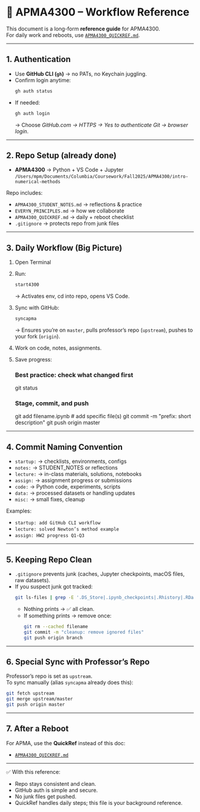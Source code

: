 # 🚀 APMA4300 – Workflow Reference

This document is a long-form **reference guide** for APMA4300.  
For daily work and reboots, use [`APMA4300_QUICKREF.md`](./APMA4300_QUICKREF.md).  

---

## 1. Authentication
- Use **GitHub CLI (`gh`)** → no PATs, no Keychain juggling.  
- Confirm login anytime:  
  ```bash
  gh auth status
  ```
- If needed:  
  ```bash
  gh auth login
  ```
  → Choose *GitHub.com → HTTPS → Yes to authenticate Git → browser login*.  

---

## 2. Repo Setup (already done)
- **APMA4300** → Python + VS Code + Jupyter  
  `/Users/mpm/Documents/Columbia/Coursework/Fall2025/APMA4300/intro-numerical-methods`  

Repo includes:  
- `APMA4300_STUDENT_NOTES.md` → reflections & practice  
- `EVERYN_PRINCIPLES.md` → how we collaborate  
- `APMA4300_QUICKREF.md` → daily + reboot checklist  
- `.gitignore` → protects repo from junk files  

---

## 3. Daily Workflow (Big Picture)
1. Open Terminal  
2. Run:  
   ```bash
   start4300
   ```  
   → Activates env, cd into repo, opens VS Code.  
3. Sync with GitHub:  
   ```bash
   syncapma
   ```  
   → Ensures you’re on `master`, pulls professor’s repo (`upstream`), pushes to your fork (`origin`).  
4. Work on code, notes, assignments.  
5. Save progress:  
    ### Best practice: check what changed first
    git status

    ### Stage, commit, and push
    git add filename.ipynb     # add specific file(s)
    git commit -m "prefix: short description"
    git push origin master

---

## 4. Commit Naming Convention
- `startup:` → checklists, environments, configs  
- `notes:` → STUDENT_NOTES or reflections  
- `lecture:` → in-class materials, solutions, notebooks  
- `assign:` → assignment progress or submissions  
- `code:` → Python code, experiments, scripts  
- `data:` → processed datasets or handling updates  
- `misc:` → small fixes, cleanup  

Examples:  
- `startup: add GitHub CLI workflow`  
- `lecture: solved Newton’s method example`  
- `assign: HW2 progress Q1-Q3`  

---

## 5. Keeping Repo Clean
- `.gitignore` prevents junk (caches, Jupyter checkpoints, macOS files, raw datasets).  
- If you suspect junk got tracked:  
  ```bash
  git ls-files | grep -E '.DS_Store|.ipynb_checkpoints|.Rhistory|.RData|.Rproj.user|.slides.html|peer_review.html|template.ipynb'
  ```  
  - Nothing prints → ✅ all clean.  
  - If something prints → remove once:  
    ```bash
    git rm --cached filename
    git commit -m "cleanup: remove ignored files"
    git push origin branch
    ```  

---

## 6. Special Sync with Professor’s Repo
Professor’s repo is set as `upstream`.  
To sync manually (alias `syncapma` already does this):  
```bash
git fetch upstream
git merge upstream/master
git push origin master
```

---

## 7. After a Reboot
For APMA, use the **QuickRef** instead of this doc:  
- [`APMA4300_QUICKREF.md`](./APMA4300_QUICKREF.md)  

---

✅ With this reference:  
- Repo stays consistent and clean.  
- GitHub auth is simple and secure.  
- No junk files get pushed.  
- QuickRef handles daily steps; this file is your background reference.  
